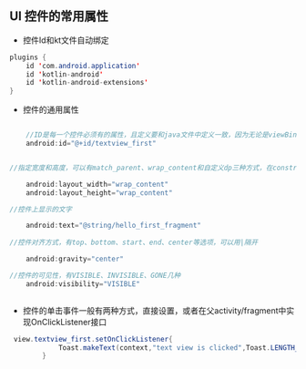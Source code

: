 ## UI 控件的常用属性

* 控件Id和kt文件自动绑定

```java
plugins {
    id 'com.android.application'
    id 'kotlin-android'
    id 'kotlin-android-extensions'
}
```

* 控件的通用属性
```java

	//ID是每一个控件必须有的属性，且定义要和java文件中定义一致，因为无论是viewBinding和Kotlin都需要直接从这里读取值。
    android:id="@+id/textview_first"


//指定宽度和高度，可以有match_parent、wrap_content和自定义dp三种方式，在constraintLayout中match_parent需要用0dp代替

    android:layout_width="wrap_content"
	android:layout_height="wrap_content"

//控件上显示的文字

    android:text="@string/hello_first_fragment"
    
//控件对齐方式，有top、bottom、start、end、center等选项，可以用|隔开

	android:gravity="center"

//控件的可见性，有VISIBLE、INVISIBLE、GONE几种
	android:visibility="VISIBLE"



```

* 控件的单击事件一般有两种方式，直接设置，或者在父activity/fragment中实现OnClickListener接口

```java
 view.textview_first.setOnClickListener{
            Toast.makeText(context,"text view is clicked",Toast.LENGTH_LONG).show()
        }

```

```java




```